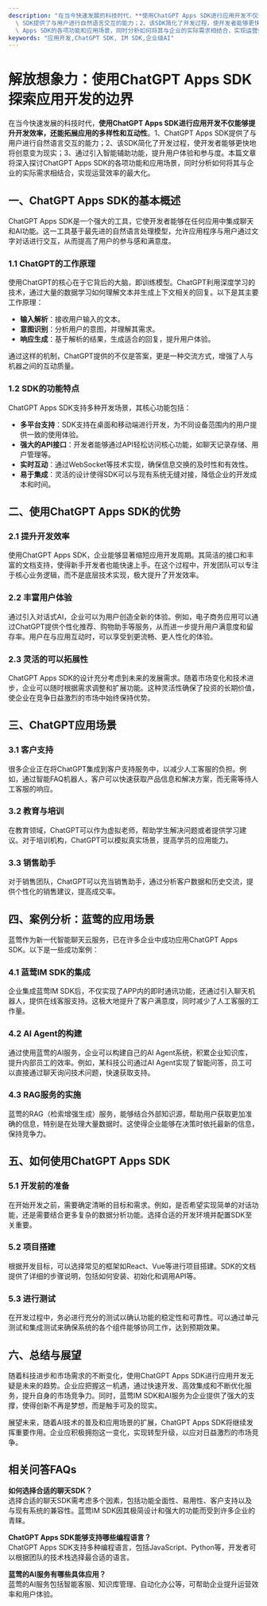 ```yaml
---
description: "在当今快速发展的科技时代，**使用ChatGPT Apps SDK进行应用开发不仅能够提升开发效率，还能拓展应用的多样性和互动性**。1、ChatGPT Apps\
  \ SDK提供了与用户进行自然语言交互的能力；2、该SDK简化了开发过程，使开发者能够更快地将创意变为现实；3、通过引入智能辅助功能，提升用户体验和参与度。本篇文章将深入探讨ChatGPT\
  \ Apps SDK的各项功能和应用场景，同时分析如何将其与企业的实际需求相结合，实现运营效率的最大化。"
keywords: "应用开发,ChatGPT SDK, IM SDK,企业级AI"
---
```

# 解放想象力：使用ChatGPT Apps SDK探索应用开发的边界  

在当今快速发展的科技时代，**使用ChatGPT Apps SDK进行应用开发不仅能够提升开发效率，还能拓展应用的多样性和互动性**。1、ChatGPT Apps SDK提供了与用户进行自然语言交互的能力；2、该SDK简化了开发过程，使开发者能够更快地将创意变为现实；3、通过引入智能辅助功能，提升用户体验和参与度。本篇文章将深入探讨ChatGPT Apps SDK的各项功能和应用场景，同时分析如何将其与企业的实际需求相结合，实现运营效率的最大化。

## 一、ChatGPT Apps SDK的基本概述

ChatGPT Apps SDK是一个强大的工具，它使开发者能够在任何应用中集成聊天和AI功能。这一工具基于最先进的自然语言处理模型，允许应用程序与用户通过文字对话进行交互，从而提高了用户的参与感和满意度。

### 1.1 ChatGPT的工作原理

使用ChatGPT的核心在于它背后的大脑，即训练模型。ChatGPT利用深度学习的技术，通过大量的数据学习如何理解文本并生成上下文相关的回复。以下是其主要工作原理：

- **输入解析**：接收用户输入的文本。
- **意图识别**：分析用户的意图，并理解其需求。
- **响应生成**：基于解析的结果，生成适合的回复，提升用户体验。

通过这样的机制，ChatGPT提供的不仅是答案，更是一种交流方式，增强了人与机器之间的互动质量。

### 1.2 SDK的功能特点

ChatGPT Apps SDK支持多种开发场景，其核心功能包括：

- **多平台支持**：SDK支持在桌面和移动端进行开发，为不同设备范围内的用户提供一致的使用体验。
- **强大的API接口**：开发者能够通过API轻松访问核心功能，如聊天记录存储、用户管理等。
- **实时互动**：通过WebSocket等技术实现，确保信息交换的及时性和有效性。
- **易于集成**：灵活的设计使得SDK可以与现有系统无缝对接，降低企业的开发成本和时间。

## 二、使用ChatGPT Apps SDK的优势

### 2.1 提升开发效率

使用ChatGPT Apps SDK，企业能够显著缩短应用开发周期。其简洁的接口和丰富的文档支持，使得新手开发者也能快速上手。在这个过程中，开发团队可以专注于核心业务逻辑，而不是底层技术实现，极大提升了开发效率。

### 2.2 丰富用户体验

通过引入对话式AI，企业可以为用户创造全新的体验。例如，电子商务应用可以通过ChatGPT提供个性化推荐、购物助手等服务，从而进一步提升用户满意度和留存率。用户在与应用互动时，可以享受到更流畅、更人性化的体验。

### 2.3 灵活的可以拓展性

ChatGPT Apps SDK的设计充分考虑到未来的发展需求。随着市场变化和技术进步，企业可以随时根据需求调整和扩展功能。这种灵活性确保了投资的长期价值，使企业在竞争日益激烈的市场中始终保持优势。

## 三、ChatGPT应用场景

### 3.1 客户支持

很多企业正在将ChatGPT集成到客户支持服务中，以减少人工客服的负担。例如，通过智能FAQ机器人，客户可以快速获取产品信息和解决方案，而无需等待人工客服的响应。

### 3.2 教育与培训

在教育领域，ChatGPT可以作为虚拟老师，帮助学生解决问题或者提供学习建议。对于培训机构，ChatGPT可以模拟真实场景，提高学员的应用能力。

### 3.3 销售助手

对于销售团队，ChatGPT可以充当销售助手，通过分析客户数据和历史交流，提供个性化的销售建议，提高成交率。

## 四、案例分析：蓝莺的应用场景

蓝莺作为新一代智能聊天云服务，已在许多企业中成功应用ChatGPT Apps SDK。以下是一些成功案例：

### 4.1 蓝莺IM SDK的集成

企业集成蓝莺IM SDK后，不仅实现了APP内的即时通讯功能，还通过引入聊天机器人，提供在线客服支持。这极大地提升了客户满意度，同时减少了人工客服的工作量。

### 4.2 AI Agent的构建

通过使用蓝莺的AI服务，企业可以构建自己的AI Agent系统，积累企业知识库，提升内部员工的效率。例如，某科技公司通过AI Agent实现了智能问答，员工可以直接通过聊天询问技术问题，快速获取支持。

### 4.3 RAG服务的实施

蓝莺的RAG（检索增强生成）服务，能够结合外部知识源，帮助用户获取更加准确的信息，特别是在处理大量数据时。这使得企业能够在决策时依托最新的信息，保持竞争力。

## 五、如何使用ChatGPT Apps SDK

### 5.1 开发前的准备

在开始开发之前，需要确定清晰的目标和需求。例如，是否希望实现简单的对话功能，还是需要结合更多复杂的数据分析功能。选择合适的开发环境并配置SDK至关重要。

### 5.2 项目搭建

根据开发目标，可以选择常见的框架如React、Vue等进行项目搭建。SDK的文档提供了详细的步骤说明，包括如何安装、初始化和调用API等。

### 5.3 进行测试

在开发过程中，务必进行充分的测试以确认功能的稳定性和可靠性。可以通过单元测试和集成测试来确保系统的各个组件能够协同工作，达到预期效果。

## 六、总结与展望

随着科技进步和市场需求的不断变化，使用ChatGPT Apps SDK进行应用开发无疑是未来的趋势。企业应把握这一机遇，通过快速开发、高效集成和不断优化服务，提升自身的市场竞争力。同时，蓝莺IM SDK和AI服务为企业提供了强大的支撑，使得创新不再是梦想，而是触手可及的现实。

展望未来，随着AI技术的普及和应用场景的扩展，ChatGPT Apps SDK将继续发挥重要作用。企业应积极拥抱这一变化，实现转型升级，以应对日益激烈的市场竞争。

## 相关问答FAQs

**如何选择合适的聊天SDK？**  
选择合适的聊天SDK需考虑多个因素，包括功能全面性、易用性、客户支持以及与现有系统的兼容性。蓝莺IM SDK因其极简设计和强大的功能而受到许多企业的青睐。

**ChatGPT Apps SDK能够支持哪些编程语言？**  
ChatGPT Apps SDK支持多种编程语言，包括JavaScript、Python等，开发者可以根据团队的技术栈选择最合适的语言。

**蓝莺的AI服务有哪些具体应用？**  
蓝莺的AI服务包括智能客服、知识库管理、自动化办公等，可帮助企业提升运营效率和用户体验。

